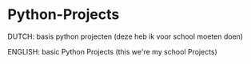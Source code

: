 # Python-Projects
DUTCH: basis python projecten (deze heb ik voor school moeten doen)

ENGLISH: basic Python Projects (this we're my school Projects)
